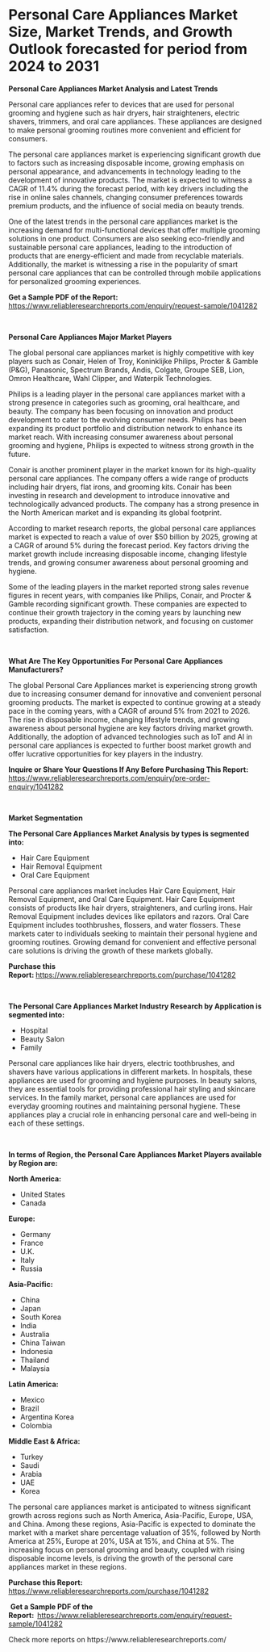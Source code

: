 <p><h1>Personal Care Appliances Market Size, Market Trends, and Growth Outlook forecasted for period from 2024 to 2031</h1></p><p><strong>Personal Care Appliances Market Analysis and Latest Trends</strong></p>
<p><p>Personal care appliances refer to devices that are used for personal grooming and hygiene such as hair dryers, hair straighteners, electric shavers, trimmers, and oral care appliances. These appliances are designed to make personal grooming routines more convenient and efficient for consumers.</p><p>The personal care appliances market is experiencing significant growth due to factors such as increasing disposable income, growing emphasis on personal appearance, and advancements in technology leading to the development of innovative products. The market is expected to witness a CAGR of 11.4% during the forecast period, with key drivers including the rise in online sales channels, changing consumer preferences towards premium products, and the influence of social media on beauty trends.</p><p>One of the latest trends in the personal care appliances market is the increasing demand for multi-functional devices that offer multiple grooming solutions in one product. Consumers are also seeking eco-friendly and sustainable personal care appliances, leading to the introduction of products that are energy-efficient and made from recyclable materials. Additionally, the market is witnessing a rise in the popularity of smart personal care appliances that can be controlled through mobile applications for personalized grooming experiences.</p></p>
<p><strong>Get a Sample PDF of the Report:&nbsp;</strong> <a href="https://www.reliableresearchreports.com/enquiry/request-sample/1041282">https://www.reliableresearchreports.com/enquiry/request-sample/1041282</a></p>
<p>&nbsp;</p>
<p><strong>Personal Care Appliances Major Market Players</strong></p>
<p><p>The global personal care appliances market is highly competitive with key players such as Conair, Helen of Troy, Koninklijke Philips, Procter & Gamble (P&G), Panasonic, Spectrum Brands, Andis, Colgate, Groupe SEB, Lion, Omron Healthcare, Wahl Clipper, and Waterpik Technologies.</p><p>Philips is a leading player in the personal care appliances market with a strong presence in categories such as grooming, oral healthcare, and beauty. The company has been focusing on innovation and product development to cater to the evolving consumer needs. Philips has been expanding its product portfolio and distribution network to enhance its market reach. With increasing consumer awareness about personal grooming and hygiene, Philips is expected to witness strong growth in the future.</p><p>Conair is another prominent player in the market known for its high-quality personal care appliances. The company offers a wide range of products including hair dryers, flat irons, and grooming kits. Conair has been investing in research and development to introduce innovative and technologically advanced products. The company has a strong presence in the North American market and is expanding its global footprint.</p><p>According to market research reports, the global personal care appliances market is expected to reach a value of over $50 billion by 2025, growing at a CAGR of around 5% during the forecast period. Key factors driving the market growth include increasing disposable income, changing lifestyle trends, and growing consumer awareness about personal grooming and hygiene.</p><p>Some of the leading players in the market reported strong sales revenue figures in recent years, with companies like Philips, Conair, and Procter & Gamble recording significant growth. These companies are expected to continue their growth trajectory in the coming years by launching new products, expanding their distribution network, and focusing on customer satisfaction.</p></p>
<p>&nbsp;</p>
<p><strong>What Are The Key Opportunities For Personal Care Appliances Manufacturers?</strong></p>
<p><p>The global Personal Care Appliances market is experiencing strong growth due to increasing consumer demand for innovative and convenient personal grooming products. The market is expected to continue growing at a steady pace in the coming years, with a CAGR of around 5% from 2021 to 2026. The rise in disposable income, changing lifestyle trends, and growing awareness about personal hygiene are key factors driving market growth. Additionally, the adoption of advanced technologies such as IoT and AI in personal care appliances is expected to further boost market growth and offer lucrative opportunities for key players in the industry.</p></p>
<p><strong>Inquire or Share Your Questions If Any Before Purchasing This Report:</strong> <a href="https://www.reliableresearchreports.com/enquiry/pre-order-enquiry/1041282">https://www.reliableresearchreports.com/enquiry/pre-order-enquiry/1041282</a></p>
<p>&nbsp;</p>
<p><strong>Market Segmentation</strong></p>
<p><strong>The Personal Care Appliances Market Analysis by types is segmented into:</strong></p>
<p><ul><li>Hair Care Equipment</li><li>Hair Removal Equipment</li><li>Oral Care Equipment</li></ul></p>
<p><p>Personal care appliances market includes Hair Care Equipment, Hair Removal Equipment, and Oral Care Equipment. Hair Care Equipment consists of products like hair dryers, straighteners, and curling irons. Hair Removal Equipment includes devices like epilators and razors. Oral Care Equipment includes toothbrushes, flossers, and water flossers. These markets cater to individuals seeking to maintain their personal hygiene and grooming routines. Growing demand for convenient and effective personal care solutions is driving the growth of these markets globally.</p></p>
<p><strong>Purchase this Report:&nbsp;</strong><a href="https://www.reliableresearchreports.com/purchase/1041282">https://www.reliableresearchreports.com/purchase/1041282</a></p>
<p>&nbsp;</p>
<p><strong>The Personal Care Appliances Market Industry Research by Application is segmented into:</strong></p>
<p><ul><li>Hospital</li><li>Beauty Salon</li><li>Family</li></ul></p>
<p><p>Personal care appliances like hair dryers, electric toothbrushes, and shavers have various applications in different markets. In hospitals, these appliances are used for grooming and hygiene purposes. In beauty salons, they are essential tools for providing professional hair styling and skincare services. In the family market, personal care appliances are used for everyday grooming routines and maintaining personal hygiene. These appliances play a crucial role in enhancing personal care and well-being in each of these settings.</p></p>
<p>&nbsp;</p>
<p><strong>In terms of Region, the Personal Care Appliances Market Players available by Region are:</strong></p>
<p>
    <p> <strong> North America: </strong>
        <ul>
            <li>United States</li>
            <li>Canada</li>
        </ul>
        </p> 
    <p> <strong> Europe: </strong>
        <ul>
            <li>Germany</li>
            <li>France</li>
            <li>U.K.</li>
            <li>Italy</li>
            <li>Russia</li>
        </ul>
        </p> 
    <p> <strong> Asia-Pacific: </strong>
        <ul>
            <li>China</li>
            <li>Japan</li>
            <li>South Korea</li>
            <li>India</li>
            <li>Australia</li>
            <li>China Taiwan</li>
            <li>Indonesia</li>
            <li>Thailand</li>
            <li>Malaysia</li>
        </ul>
        </p> 
    <p> <strong> Latin America: </strong>
        <ul>
            <li>Mexico</li>
            <li>Brazil</li>
            <li>Argentina Korea</li>
            <li>Colombia</li>
        </ul>
        </p> 
    <p> <strong> Middle East & Africa: </strong>
        <ul>
            <li>Turkey</li>
            <li>Saudi</li>
            <li>Arabia</li>
            <li>UAE</li>
            <li>Korea</li>
        </ul>
    </p>
    </p>
<p><p>The personal care appliances market is anticipated to witness significant growth across regions such as North America, Asia-Pacific, Europe, USA, and China. Among these regions, Asia-Pacific is expected to dominate the market with a market share percentage valuation of 35%, followed by North America at 25%, Europe at 20%, USA at 15%, and China at 5%. The increasing focus on personal grooming and beauty, coupled with rising disposable income levels, is driving the growth of the personal care appliances market in these regions.</p></p>
<p><strong>Purchase this Report: </strong><a href="https://www.reliableresearchreports.com/purchase/1041282">https://www.reliableresearchreports.com/purchase/1041282</a></p>
<p>&nbsp;<strong>Get a Sample PDF of the Report:&nbsp;&nbsp;</strong><a href="https://www.reliableresearchreports.com/enquiry/request-sample/1041282">https://www.reliableresearchreports.com/enquiry/request-sample/1041282</a></p>
<p><strong></strong></p>
<p>Check more reports on https://www.reliableresearchreports.com/</p>